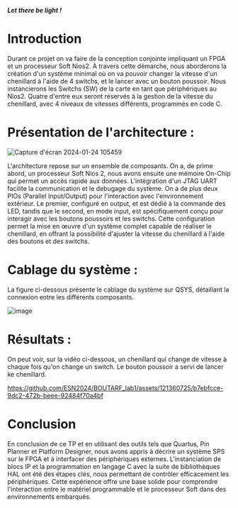 ***Let there be light !***

# Introduction

Durant ce projet on va faire de la conception conjointe impliquant un FPGA et un processeur Soft Nios2. À travers cette démarche, nous aborderons la création d'un système minimal où on va pouvoir changer la vitesse d'un chenillard à l'aide de 4 switchs, et le lancer avec un bouton poussoir. Nous instancierons les Switchs (SW) de la carte en tant que périphériques au Nios2. Quatre d'entre eux seront réservés à la gestion de la vitesse du chenillard, avec 4 niveaux de vitesses différents, programmés en code C. 

# Présentation de l'architecture :


![Capture d'écran 2024-01-24 105459](https://github.com/ESN2024/BOUTARF_lab1/assets/121360725/328545ab-365d-47c6-84d2-e55ccd445030)



L'architecture repose sur un ensemble de composants. On a, de prime abord, un processeur Soft Nios 2, nous avons ensuite une mémoire On-Chip qui permet un accès rapide aux données. L'intégration d'un JTAG UART facilite la communication et le debugage du système. On a de plus deux PIOs (Parallel Input/Output) pour l'interaction avec l'environnement extérieur. Le premier, configuré en output, et est dédié à la commande des LED, tandis que le second, en mode input, est spécifiquement conçu pour interagir avec les boutons poussoirs et les switchs. Cette configuration permet la mise en œuvre d'un système complet capable de réaliser le chenillard, en offrant la possibilité d'ajuster la vitesse du chenillard à l'aide des boutons et des switchs. 

# Cablage du système :
La figure ci-dessous présente le cablage du système sur QSYS, détaillant la connexion entre les différents composants. 


![image](https://github.com/ESN2024/BOUTARF_lab1/assets/121360725/d804ef3a-c20a-4880-a2ef-b262c20641d6)

# Résultats :

On peut voir, sur la vidéo ci-dessous, un chenillard qui change de vitesse à chaque fois qu'on change un switch. Le bouton poussoir a servi de lancer ke chenillard.

https://github.com/ESN2024/BOUTARF_lab1/assets/121360725/b7ebfcce-9dc2-472b-beee-92484f70a4bf


# Conclusion
En conclusion de ce TP et en utilisant des outils tels que Quartus, Pin Planner et Platform Designer, nous avons appris à décrire un système SPS sur le FPGA et à interfacer des périphériques externes. L'instanciation de blocs IP et la programmation en langage C avec la suite de bibliothèques HAL ont été des étapes clés, nous permettant de contrôler efficacement les périphériques. Cette expérience offre une base solide pour comprendre l'interaction entre le matériel programmable et le processeur Soft dans des environnements embarqués.
